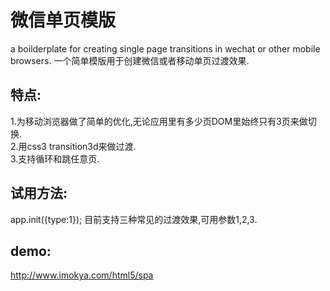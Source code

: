 微信单页模版
======================

a boilderplate for creating single page transitions in wechat or other mobile browsers.
一个简单模版用于创建微信或者移动单页过渡效果.

特点:
------
1.为移动浏览器做了简单的优化,无论应用里有多少页DOM里始终只有3页来做切换.<br />
2.用css3 transition3d来做过渡.<br />
3.支持循环和跳任意页.

试用方法:
------
app.init({type:1}); 目前支持三种常见的过渡效果,可用参数1,2,3.

demo:
------
http://www.imokya.com/html5/spa
